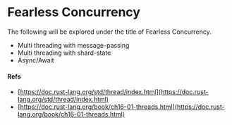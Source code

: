 # Fearless Concurrency

The following will be explored under the title of Fearless Concurrency.
- Multi threading with message-passing
- Multi threading with shard-state
- Async/Await

#### Refs
- [https://doc.rust-lang.org/std/thread/index.html](https://doc.rust-lang.org/std/thread/index.html)
- [https://doc.rust-lang.org/book/ch16-01-threads.html](https://doc.rust-lang.org/book/ch16-01-threads.html)
